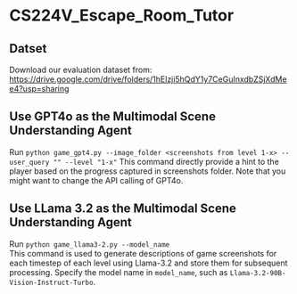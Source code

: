 # CS224V_Escape_Room_Tutor
## Datset
Download our evaluation dataset from: https://drive.google.com/drive/folders/1hElzji5hQdY1y7CeGuInxdbZSjXdMee4?usp=sharing

## Use GPT4o as the Multimodal Scene Understanding Agent
Run `python game_gpt4.py --image_folder <screenshots from level 1-x> --user_query "" --level "1-x"`
This command directly provide a hint to the player based on the progress captured in screenshots folder. Note that you might want to change the API calling of GPT4o.

## Use LLama 3.2 as the Multimodal Scene Understanding Agent
Run `python game_llama3-2.py --model_name`  
This command is used to generate descriptions of game screenshots for each timestep of each level using Llama-3.2 and store them for subsequent processing. Specify the model name in `model_name`, such as `Llama-3.2-90B-Vision-Instruct-Turbo`.
